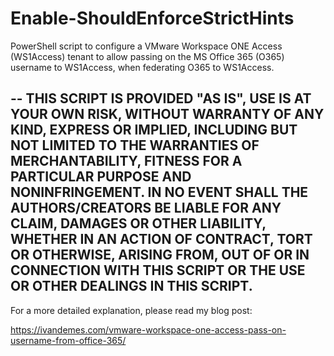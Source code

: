 # Enable-ShouldEnforceStrictHints
PowerShell script to configure a VMware Workspace ONE Access (WS1Access) tenant to allow passing on the MS Office 365 (O365) username to WS1Access, when federating O365 to WS1Access.

   --
   THIS SCRIPT IS PROVIDED "AS IS", USE IS AT YOUR OWN RISK, WITHOUT WARRANTY OF ANY KIND, EXPRESS OR
   IMPLIED, INCLUDING BUT NOT LIMITED TO THE WARRANTIES OF MERCHANTABILITY,
   FITNESS FOR A PARTICULAR PURPOSE AND NONINFRINGEMENT. IN NO EVENT SHALL THE
   AUTHORS/CREATORS BE LIABLE FOR ANY CLAIM, DAMAGES OR OTHER
   LIABILITY, WHETHER IN AN ACTION OF CONTRACT, TORT OR OTHERWISE, ARISING FROM,
   OUT OF OR IN CONNECTION WITH THIS SCRIPT OR THE USE OR OTHER DEALINGS IN THIS
   SCRIPT.
   --

For a more detailed explanation, please read my blog post:

https://ivandemes.com/vmware-workspace-one-access-pass-on-username-from-office-365/
